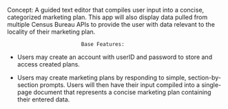 Concept: A guided text editor that compiles user input into a concise, categorized marketing plan. This app will also display data pulled from multiple Census Bureau APIs to provide the user with data relevant to the locality of their marketing plan.

                            Base Features:

- Users may create an account with userID and password to store and access created plans.

- Users may create marketing plans by responding to simple, section-by-section prompts. Users will then have their input compiled into a single-page document that represents a concise marketing plan containing their entered data.

